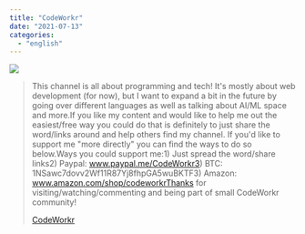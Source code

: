 ```yaml
---
title: "CodeWorkr"
date: "2021-07-13"
categories: 
  - "english"
---
```


![](https://yt3.ggpht.com/ytc/AKedOLTruG-Rl1pGj4hj1dQrkto7GNihHhZKnHo_MuhoOg=s176-c-k-c0x00ffffff-no-rj)

> This channel is all about programming and tech! It's mostly about web development (for now), but I want to expand a bit in the future by going over different languages as well as talking about AI/ML space and more.If you like my content and would like to help me out the easiest/free way you could do that is definitely to just share the word/links around and help others find my channel. If you'd like to support me "more directly" you can find the ways to do so below.Ways you could support me:1) Just spread the word/share links2) Paypal: www.paypal.me/CodeWorkr3) BTC: 1NSawc7dovv2Wf11R87Yj8fhpGA5wuBKTF3) Amazon: www.amazon.com/shop/codeworkrThanks for visiting/watching/commenting and being part of small CodeWorkr community!
> 
> [CodeWorkr](https://www.youtube.com/c/CodeWorkr/playlists)
